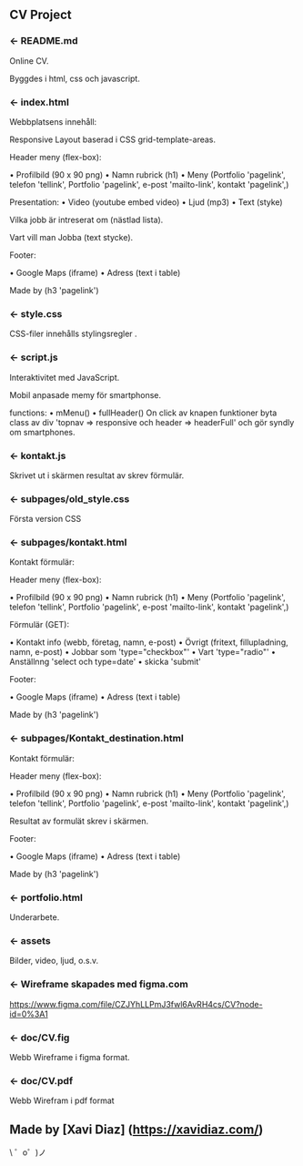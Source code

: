 CV Project
------------

### ← README.md

Online CV.

Byggdes i html, css och javascript.

### ← index.html

Webbplatsens innehåll:

  Responsive Layout baserad i CSS grid-template-areas.

Header meny (flex-box):

• Profilbild (90 x 90 png)
• Namn rubrick (h1)
• Meny (Portfolio 'pagelink', 
        telefon 'tellink', 
        Portfolio 'pagelink', 
        e-post 'mailto-link', 
        kontakt 'pagelink',)


Presentation:
• Video (youtube embed video)
• Ljud (mp3)
• Text (styke)

Vilka jobb är intreserat om (nästlad lista).

Vart vill man Jobba (text stycke).

Footer:

• Google Maps (iframe)
• Adress (text i table)

Made by (h3 'pagelink')

### ← style.css

CSS-filer innehålls stylingsregler .

### ← script.js

Interaktivitet med JavaScript.

  Mobil anpasade memy för smartphonse.
  
  functions: 
    • mMenu()
    • fullHeader()
    On click av knapen funktioner byta class av div 'topnav => responsive och header => headerFull' och gör syndly  om smartphones.
    
### ← kontakt.js

  Skrivet ut i skärmen resultat av skrev förmulär.

### ← subpages/old_style.css

  Första version CSS

### ← subpages/kontakt.html

  Kontakt förmulär:
  
  Header meny (flex-box):

• Profilbild (90 x 90 png)
• Namn rubrick (h1)
• Meny (Portfolio 'pagelink', 
        telefon 'tellink', 
        Portfolio 'pagelink', 
        e-post 'mailto-link', 
        kontakt 'pagelink',)


Förmulär (GET):

  • Kontakt info (webb, företag, namn, e-post)
  • Övrigt (fritext, fillupladning, namn, e-post)
  • Jobbar som 'type="checkbox"'
  • Vart 'type="radio"'
  • Anställnng 'select och type=date'
  • skicka 'submit' 

Footer:

• Google Maps (iframe)
• Adress (text i table)

Made by (h3 'pagelink')


### ← subpages/Kontakt_destination.html

Kontakt förmulär:
  
  Header meny (flex-box):

• Profilbild (90 x 90 png)
• Namn rubrick (h1)
• Meny (Portfolio 'pagelink', 
        telefon 'tellink', 
        Portfolio 'pagelink', 
        e-post 'mailto-link', 
        kontakt 'pagelink',)


Resultat av formulät skrev i skärmen.

Footer:

• Google Maps (iframe)
• Adress (text i table)

Made by (h3 'pagelink')

### ← portfolio.html

Underarbete.

### ← assets

Bilder, video, ljud, o.s.v.

### ← Wireframe skapades med figma.com 
https://www.figma.com/file/CZJYhLLPmJ3fwl6AvRH4cs/CV?node-id=0%3A1

  ### ← doc/CV.fig

  Webb Wireframe i figma format.

  ### ← doc/CV.pdf

  Webb Wirefram i pdf format


Made by [Xavi Diaz] (https://xavidiaz.com/)
-------------------

\ ゜o゜)ノ
